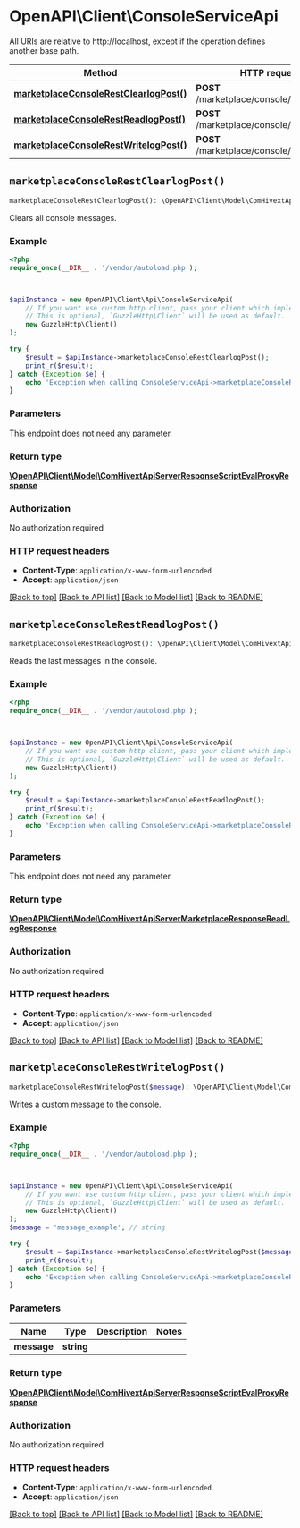 # OpenAPI\Client\ConsoleServiceApi

All URIs are relative to http://localhost, except if the operation defines another base path.

| Method | HTTP request | Description |
| ------------- | ------------- | ------------- |
| [**marketplaceConsoleRestClearlogPost()**](ConsoleServiceApi.md#marketplaceConsoleRestClearlogPost) | **POST** /marketplace/console/rest/clearlog |  |
| [**marketplaceConsoleRestReadlogPost()**](ConsoleServiceApi.md#marketplaceConsoleRestReadlogPost) | **POST** /marketplace/console/rest/readlog |  |
| [**marketplaceConsoleRestWritelogPost()**](ConsoleServiceApi.md#marketplaceConsoleRestWritelogPost) | **POST** /marketplace/console/rest/writelog |  |


## `marketplaceConsoleRestClearlogPost()`

```php
marketplaceConsoleRestClearlogPost(): \OpenAPI\Client\Model\ComHivextApiServerResponseScriptEvalProxyResponse
```



Clears all console messages.

### Example

```php
<?php
require_once(__DIR__ . '/vendor/autoload.php');



$apiInstance = new OpenAPI\Client\Api\ConsoleServiceApi(
    // If you want use custom http client, pass your client which implements `GuzzleHttp\ClientInterface`.
    // This is optional, `GuzzleHttp\Client` will be used as default.
    new GuzzleHttp\Client()
);

try {
    $result = $apiInstance->marketplaceConsoleRestClearlogPost();
    print_r($result);
} catch (Exception $e) {
    echo 'Exception when calling ConsoleServiceApi->marketplaceConsoleRestClearlogPost: ', $e->getMessage(), PHP_EOL;
}
```

### Parameters

This endpoint does not need any parameter.

### Return type

[**\OpenAPI\Client\Model\ComHivextApiServerResponseScriptEvalProxyResponse**](../Model/ComHivextApiServerResponseScriptEvalProxyResponse.md)

### Authorization

No authorization required

### HTTP request headers

- **Content-Type**: `application/x-www-form-urlencoded`
- **Accept**: `application/json`

[[Back to top]](#) [[Back to API list]](../../README.md#endpoints)
[[Back to Model list]](../../README.md#models)
[[Back to README]](../../README.md)

## `marketplaceConsoleRestReadlogPost()`

```php
marketplaceConsoleRestReadlogPost(): \OpenAPI\Client\Model\ComHivextApiServerMarketplaceResponseReadLogResponse
```



Reads the last messages in the console.

### Example

```php
<?php
require_once(__DIR__ . '/vendor/autoload.php');



$apiInstance = new OpenAPI\Client\Api\ConsoleServiceApi(
    // If you want use custom http client, pass your client which implements `GuzzleHttp\ClientInterface`.
    // This is optional, `GuzzleHttp\Client` will be used as default.
    new GuzzleHttp\Client()
);

try {
    $result = $apiInstance->marketplaceConsoleRestReadlogPost();
    print_r($result);
} catch (Exception $e) {
    echo 'Exception when calling ConsoleServiceApi->marketplaceConsoleRestReadlogPost: ', $e->getMessage(), PHP_EOL;
}
```

### Parameters

This endpoint does not need any parameter.

### Return type

[**\OpenAPI\Client\Model\ComHivextApiServerMarketplaceResponseReadLogResponse**](../Model/ComHivextApiServerMarketplaceResponseReadLogResponse.md)

### Authorization

No authorization required

### HTTP request headers

- **Content-Type**: `application/x-www-form-urlencoded`
- **Accept**: `application/json`

[[Back to top]](#) [[Back to API list]](../../README.md#endpoints)
[[Back to Model list]](../../README.md#models)
[[Back to README]](../../README.md)

## `marketplaceConsoleRestWritelogPost()`

```php
marketplaceConsoleRestWritelogPost($message): \OpenAPI\Client\Model\ComHivextApiServerResponseScriptEvalProxyResponse
```



Writes a custom message to the console.

### Example

```php
<?php
require_once(__DIR__ . '/vendor/autoload.php');



$apiInstance = new OpenAPI\Client\Api\ConsoleServiceApi(
    // If you want use custom http client, pass your client which implements `GuzzleHttp\ClientInterface`.
    // This is optional, `GuzzleHttp\Client` will be used as default.
    new GuzzleHttp\Client()
);
$message = 'message_example'; // string

try {
    $result = $apiInstance->marketplaceConsoleRestWritelogPost($message);
    print_r($result);
} catch (Exception $e) {
    echo 'Exception when calling ConsoleServiceApi->marketplaceConsoleRestWritelogPost: ', $e->getMessage(), PHP_EOL;
}
```

### Parameters

| Name | Type | Description  | Notes |
| ------------- | ------------- | ------------- | ------------- |
| **message** | **string**|  | |

### Return type

[**\OpenAPI\Client\Model\ComHivextApiServerResponseScriptEvalProxyResponse**](../Model/ComHivextApiServerResponseScriptEvalProxyResponse.md)

### Authorization

No authorization required

### HTTP request headers

- **Content-Type**: `application/x-www-form-urlencoded`
- **Accept**: `application/json`

[[Back to top]](#) [[Back to API list]](../../README.md#endpoints)
[[Back to Model list]](../../README.md#models)
[[Back to README]](../../README.md)
